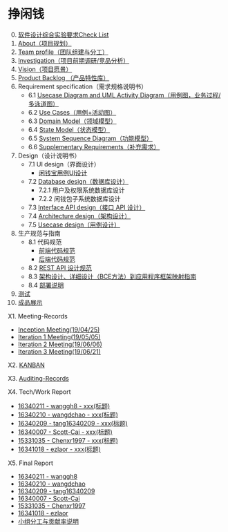 # 挣闲钱


0. [软件设计综合实验要求Check List](project/check_list.md)
1. [About（项目规划）](project/about.md)
2. [Team profile（团队组建与分工）](project/team_profile.md)
3. [Investigation（项目前期调研/竞品分析）](project/investigation.md)
4. [Vision（项目愿景）](project/vision.md)
5. [Product Backlog （产品特性库）](project/product_baccklog.md)
6. Requirement specification（需求规格说明书）
    - 6.1 [ Usecase Diagram and UML Activity Diagram（用例图，业务过程/多泳道图）](Requirement/Usecase_Diagram.md)
    - 6.2 [Use Cases（用例+活动图）](Requirement/Use_Cases.md)
    - 6.3 [Domain Model（领域模型）](Requirement/Domain_Model.md)
    - 6.4 [State Model（状态模型）](Requirement/State_Model.md)
    - 6.5 [System Sequence Diagram（功能模型）](Requirement/System_Sequence_Diagram.md)
    - 6.6 [Supplementary Requirements（补充需求）](Requirement/Supplementary_Requirements.md)
7. Design（设计说明书）
    - 7.1 UI design（界面设计）
        - [闲钱宝用例UI设计](design/UI.md)
    - 7.2 [Database design（数据库设计）](design/Database.md)
        - 7.2.1 用户及权限系统数据库设计
        - 7.2.2 闲钱包子系统数据库设计
    - 7.3 [Interface API design（接口 API 设计）](design/API.md)
    - 7.4 [Architecture design（架构设计）](design/Architecture.md)
    - 7.5 [Usecase design（用例设计）](design/Usecase.md)
8. 生产规范与指南
    - 8.1 代码规范
        -  [前端代码规范](specification/code_style_frontend.md)
        -  [后端代码规范](specification/code_style_backend.md)
    - 8.2 [REST API 设计规范](specification/API_specification.md)
    - 8.3 [架构设计、详细设计（BCE方法）到应用程序框架映射指南](specification/BCE.md)
    - 8.4 [部署说明](specification/deploy.md)
9. [测试](test/test.md)
10. [成品展示](project/exhibitions.md)



X1. Meeting-Records  
  - [Inception Meeting(19/04/25)](project/meeting0.md)
  - [Iteration 1 Meeting(19/05/05)](project/meeting1.md)
  - [Iteration 2 Meeting(19/06/06)](project/meeting2.md)
  - [Iteration 3 Meeting(19/06/21)](project/meeting3.md)

X2. [KANBAN](https://github.com/orgs/sysu-change/projects)  

X3. [Auditing-Records](record_documents/auditing_records.md)

X4. Tech/Work Report  
  -  [16340211 - wanggh8 - xxx(标题)](record_documents/16340211_tech1.md)
  - [16340210 - wangdchao - xxx(标题)](record_documents/16340210_tech1.md)
  - [16340209 - tang16340209 - xxx(标题)](record_documents/16340209_tech1.md)
  - [16340007 - Scott-Cai - xxx(标题)](record_documents/16340007_tech1.md)
  - [15331035 - Chenxr1997 - xxx(标题)](record_documents/15331035_tech1.md)
  - [16341018 - ezlaor - xxx(标题)](record_documents/16341018_tech1.md)

X5. Final Report  
  - [16340211 - wanggh8](record_documents/16340211.md)
  - [16340210 - wangdchao](record_documents/16340210.md)
  - [16340209 - tang16340209](record_documents/16340209.md)
  - [16340007 - Scott-Cai](record_documents/16340007.md)
  - [15331035 - Chenxr1997](record_documents/15331035.md)
  - [16341018 - ezlaor](record_documents/16341018.md)
  - [小组分工与贡献率说明](record_documents/contribution.md)

